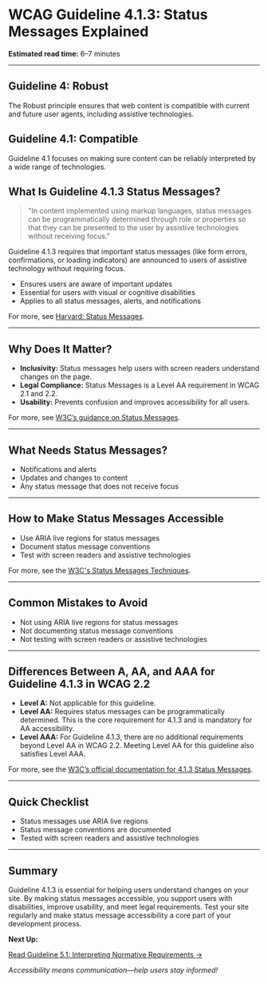 <!---
title: 4.1.3 - Status Messages
series: Making the Web Accessible for All
description: A practical guide to WCAG Guideline 4.1.3 (Status Messages)—what it means, why it matters, and how to ensure status messages are programmatically determined through role or properties.
keywords: wcag 4.1.3, status messages, accessibility, web standards, digital inclusion
image: WCAG-Series-4.1.3.png
imageAlt: Blue text on yellow background saying, "Web Content Accessibiilty Guiedlines (WCAG) 4.1.3 Explained, Status Messages"
status: published
date: 2025-07-03
excerpt: This guideline ensures status messages are programmatically determined through role or properties.
--->

# **WCAG Guideline 4.1.3: Status Messages Explained**

**Estimated read time:** 6–7 minutes

---

## **Guideline 4: Robust**

The Robust principle ensures that web content is compatible with current and future user agents, including assistive technologies.

## **Guideline 4.1: Compatible**

Guideline 4.1 focuses on making sure content can be reliably interpreted by a wide range of technologies.

## **What Is Guideline 4.1.3 Status Messages?**

<!-- [Illustration: User receiving a status message via screen reader] -->

> "In content implemented using markup languages, status messages can be programmatically determined through role or properties so that they can be presented to the user by assistive technologies without receiving focus."

Guideline 4.1.3 requires that important status messages (like form errors, confirmations, or loading indicators) are announced to users of assistive technology without requiring focus.

- Ensures users are aware of important updates
- Essential for users with visual or cognitive disabilities
- Applies to all status messages, alerts, and notifications

For more, see [Harvard: Status Messages](https://accessibility.huit.harvard.edu/technique-status-messages).

---

## **Why Does It Matter?**

<!-- [Infographic: User with screen reader, status icon, and notification] -->

- **Inclusivity:** Status messages help users with screen readers understand changes on the page.
- **Legal Compliance:** Status Messages is a Level AA requirement in WCAG 2.1 and 2.2.
- **Usability:** Prevents confusion and improves accessibility for all users.

For more, see [W3C’s guidance on Status Messages](https://www.w3.org/WAI/WCAG22/Understanding/status-messages.html).

---

## **What Needs Status Messages?**

<!-- [Grid: Notifications, alerts, updates, all with status icons] -->

- Notifications and alerts
- Updates and changes to content
- Any status message that does not receive focus

---

## **How to Make Status Messages Accessible**

<!-- [Side-by-side code snippets: ARIA live region, no live region]
[Example: Settings panel for status messages] -->

- Use ARIA live regions for status messages
- Document status message conventions
- Test with screen readers and assistive technologies

For more, see the [W3C's Status Messages Techniques](https://www.w3.org/WAI/WCAG22/Techniques/aria/ARIA19).

---

## **Common Mistakes to Avoid**

<!-- [Do/Don't graphic: Left side with ARIA live, right side with no ARIA live] -->

- Not using ARIA live regions for status messages
- Not documenting status message conventions
- Not testing with screen readers or assistive technologies

---

## **Differences Between A, AA, and AAA for Guideline 4.1.3 in WCAG 2.2**

<!-- [Infographic: Three columns labeled A, AA, AAA with example requirements for each] -->

- **Level A:** Not applicable for this guideline.
- **Level AA:** Requires status messages can be programmatically determined. This is the core requirement for 4.1.3 and is mandatory for AA accessibility.
- **Level AAA:** For Guideline 4.1.3, there are no additional requirements beyond Level AA in WCAG 2.2. Meeting Level AA for this guideline also satisfies Level AAA.

For more, see the [W3C’s official documentation for 4.1.3 Status Messages](https://www.w3.org/WAI/WCAG22/Understanding/status-messages.html).

---

## **Quick Checklist**

<!-- [Checklist graphic: Icons for each item (status, ARIA, notification, etc.)] -->

- Status messages use ARIA live regions
- Status message conventions are documented
- Tested with screen readers and assistive technologies

---

## **Summary**

<!-- [Illustration: User receiving a status message in a web app] -->

Guideline 4.1.3 is essential for helping users understand changes on your site. By making status messages accessible, you support users with disabilities, improve usability, and meet legal requirements. Test your site regularly and make status message accessibility a core part of your development process.

**Next Up:**

[Read Guideline 5.1: Interpreting Normative Requirements →](WCAG-Guideline-5-1-Interpreting-Normative-Requirements-Explained)

*Accessibility means communication—help users stay informed!*
